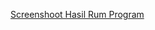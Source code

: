 [Screenshoot Hasil Rum Program](https://drive.google.com/file/d/1GJU0pHTIoHn0UiQw-rm2cVfKl0xOp4f6/view?usp=sharing) 
